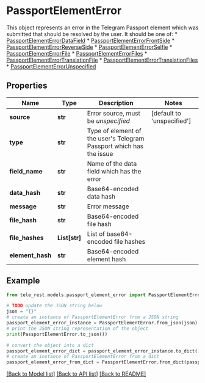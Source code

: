# PassportElementError

This object represents an error in the Telegram Passport element which was submitted that should be resolved by the user. It should be one of:  * [PassportElementErrorDataField](https://core.telegram.org/bots/api/#passportelementerrordatafield) * [PassportElementErrorFrontSide](https://core.telegram.org/bots/api/#passportelementerrorfrontside) * [PassportElementErrorReverseSide](https://core.telegram.org/bots/api/#passportelementerrorreverseside) * [PassportElementErrorSelfie](https://core.telegram.org/bots/api/#passportelementerrorselfie) * [PassportElementErrorFile](https://core.telegram.org/bots/api/#passportelementerrorfile) * [PassportElementErrorFiles](https://core.telegram.org/bots/api/#passportelementerrorfiles) * [PassportElementErrorTranslationFile](https://core.telegram.org/bots/api/#passportelementerrortranslationfile) * [PassportElementErrorTranslationFiles](https://core.telegram.org/bots/api/#passportelementerrortranslationfiles) * [PassportElementErrorUnspecified](https://core.telegram.org/bots/api/#passportelementerrorunspecified)

## Properties

Name | Type | Description | Notes
------------ | ------------- | ------------- | -------------
**source** | **str** | Error source, must be *unspecified* | [default to 'unspecified']
**type** | **str** | Type of element of the user&#39;s Telegram Passport which has the issue | 
**field_name** | **str** | Name of the data field which has the error | 
**data_hash** | **str** | Base64-encoded data hash | 
**message** | **str** | Error message | 
**file_hash** | **str** | Base64-encoded file hash | 
**file_hashes** | **List[str]** | List of base64-encoded file hashes | 
**element_hash** | **str** | Base64-encoded element hash | 

## Example

```python
from tele_rest.models.passport_element_error import PassportElementError

# TODO update the JSON string below
json = "{}"
# create an instance of PassportElementError from a JSON string
passport_element_error_instance = PassportElementError.from_json(json)
# print the JSON string representation of the object
print(PassportElementError.to_json())

# convert the object into a dict
passport_element_error_dict = passport_element_error_instance.to_dict()
# create an instance of PassportElementError from a dict
passport_element_error_from_dict = PassportElementError.from_dict(passport_element_error_dict)
```
[[Back to Model list]](../README.md#documentation-for-models) [[Back to API list]](../README.md#documentation-for-api-endpoints) [[Back to README]](../README.md)


